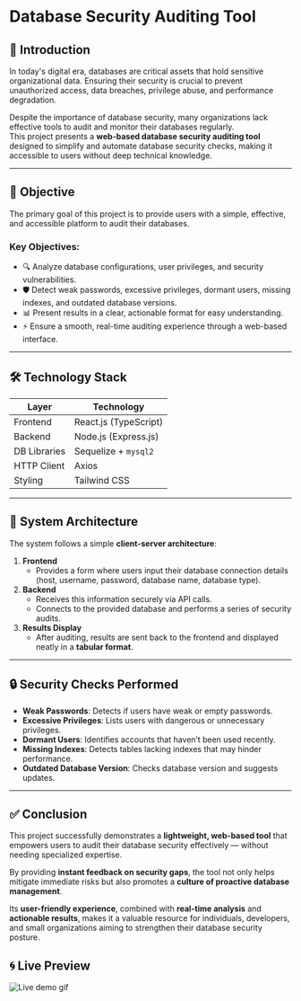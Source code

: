 # Database Security Auditing Tool

## 📌 Introduction
In today's digital era, databases are critical assets that hold sensitive organizational data. Ensuring their security is crucial to prevent unauthorized access, data breaches, privilege abuse, and performance degradation. 

Despite the importance of database security, many organizations lack effective tools to audit and monitor their databases regularly.  
This project presents a **web-based database security auditing tool** designed to simplify and automate database security checks, making it accessible to users without deep technical knowledge.

---

## 🎯 Objective
The primary goal of this project is to provide users with a simple, effective, and accessible platform to audit their databases.

### Key Objectives:
- 🔍 Analyze database configurations, user privileges, and security vulnerabilities.  
- 🛡️ Detect weak passwords, excessive privileges, dormant users, missing indexes, and outdated database versions.  
- 📊 Present results in a clear, actionable format for easy understanding.  
- ⚡ Ensure a smooth, real-time auditing experience through a web-based interface.

---

## 🛠️ Technology Stack

| Layer        | Technology           |
|--------------|----------------------|
| Frontend     | React.js (TypeScript) |
| Backend      | Node.js (Express.js) |
| DB Libraries | Sequelize + `mysql2` |
| HTTP Client  | Axios                |
| Styling      | Tailwind CSS         |

---

## 🧱 System Architecture

The system follows a simple **client-server architecture**:

1. **Frontend**  
   - Provides a form where users input their database connection details (host, username, password, database name, database type).
2. **Backend**  
   - Receives this information securely via API calls.  
   - Connects to the provided database and performs a series of security audits.
3. **Results Display**  
   - After auditing, results are sent back to the frontend and displayed neatly in a **tabular format**.

---

## 🔒 Security Checks Performed

- **Weak Passwords**: Detects if users have weak or empty passwords.  
- **Excessive Privileges**: Lists users with dangerous or unnecessary privileges.  
- **Dormant Users**: Identifies accounts that haven’t been used recently.  
- **Missing Indexes**: Detects tables lacking indexes that may hinder performance.  
- **Outdated Database Version**: Checks database version and suggests updates.

---

## ✅ Conclusion

This project successfully demonstrates a **lightweight, web-based tool** that empowers users to audit their database security effectively — without needing specialized expertise.

By providing **instant feedback on security gaps**, the tool not only helps mitigate immediate risks but also promotes a **culture of proactive database management**.

Its **user-friendly experience**, combined with **real-time analysis** and **actionable results**, makes it a valuable resource for individuals, developers, and small organizations aiming to strengthen their database security posture.

## 🌀 Live Preview

![Live demo gif](screenshots/gif.gif)
